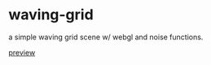 # waving-grid
a simple waving grid scene w/ webgl and noise functions.

[preview](https://insopitus.github.io/waving-grid/)
